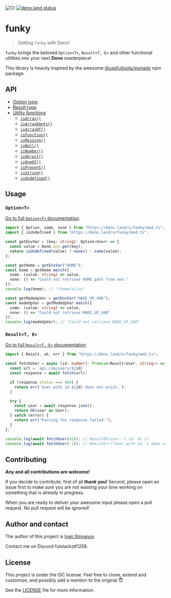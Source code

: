 ![CI](https://github.com/ful-stackz/funky/workflows/CI/badge.svg?branch=master)
[![deno.land status](https://img.shields.io/badge/deno.land%2Fx%2Ffunky-v0.2.0-green?style=flat&logo=deno)](https://deno.land/x/funky)


# funky

> Getting `funky` with Deno!

`funky` brings the beloved `Option<T>`, `Result<T, E>` and other functional 
utilities into your next **Deno** masterpiece!

This library is heavily inspired by the awesome
[@usefultools/monads](https://www.npmjs.com/package/@usefultools/monads) npm package.

## API

- [Option type](./lib/option)
- [Result type](./lib/result)
- [Utility functions](./lib/utils)
  - [`isArray()`](./lib/utils#isarray)
  - [`isArrayEmpty()`](./lib/utils#isarrayempty)
  - [`isArrayOf()`](./lib/utils#isarrayof)
  - [`isFunction()`](./lib/utils#isfunction)
  - [`isMissing()`](./lib/utils#ismissing)
  - [`isNull()`](./lib/utils#isnull)
  - [`isNumber()`](./lib/utils#isnumber)
  - [`isObject()`](./lib/utils#isobject)
  - [`isOneOf()`](./lib/utils#isoneof)
  - [`isPresent()`](./lib/utils#ispresent)
  - [`isString()`](./lib/utils#isstring)
  - [`isUndefined()`](./lib/utils#isundefined)

## Usage

### `Option<T>`

[Go to full `Option<T>` documentation](./lib/option).

```typescript
import { Option, some, none } from "https://deno.land/x/funky/mod.ts";
import { isUndefined } from "https://deno.land/x/funky/mod.ts";

const getEnvVar = (key: string): Option<User> => {
  const value = Deno.env.get(key);
  return isUndefined(value) ? none() : some(value);
};

const getHome = getEnvVar("HOME");
const home = getHome.match({
  some: (value: string) => value,
  none: () => "Could not retrieve HOME path from env."
});
console.log(home); // "/home/alice"

const getMadeUpVar = getEnvVar("MADE_UP_VAR");
const madeUpVar = getMadeUpVar.match({
  some: (value: string) => value,
  none: () => "Could not retrieve MADE_UP_VAR"
});
console.log(madeUpVar); // "Could not retrieve MADE_UP_VAR"
```

### `Result<T, E>`

[Go to full `Result<T, E>` documentation](./lib/result)

```typescript
import { Result, ok, err } from "https://deno.land/x/funky/mod.ts";

const fetchUser = async (id: number): Promise<Result<User, string>> => {
  const url = `api.com/users/${id}`;
  const response = await fetch(url);

  if (response.status === 404) {
    return err(`User with id ${id} does not exist.`);
  }

  try {
    const user = await response.json();
    return Ok(user as User);
  } catch (error) {
    return err("Parsing the response failed.");
  }
};

console.log(await fetchUser(42)); // ResultOk(user: { id: 42 })
console.log(await fetchUser(-1)); // ResultErr("User with id -1 does not exist.")
```

## Contributing

**Any and all contributions are welcome!**

If you decide to contribute, first of all **thank you!** Second, please open
an issue first to make sure you are not wasting your time working on something
that is already in progress.

When you are ready to deliver your awesome input please open a pull request.
No pull request will be ignored!

## Author and contact

The author of this project is [Ivan Stoyanov](https://github.com/ful-stackz).

Contact me on Discord fulstackz#1258.

## License

This project is under the ISC license. Feel free to clone, extend and customize,
and possibly add a mention to the original 😇

See the [LICENSE](./LICENSE) file for more information.
